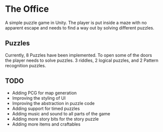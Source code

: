 # The Office
A simple puzzle game in Unity. The player is put inside a maze with no apparent escape and needs to find a way out by solving different puzzles.

## Puzzles
Currently, 8 Puzzles have been implemented. To open some of the doors the player needs to solve puzzles. 3 riddles, 2 logical puzzles, and 2 Pattern recognition puzzles.


## TODO
* Adding PCG for map generation
* Improving the styling of UI
* Improving the abstraction in puzzle code
* Adding support for timed puzzles
* Adding music and sound to all parts of the game
* Adding more story bits for the story puzzle
* Adding more items and craftables
